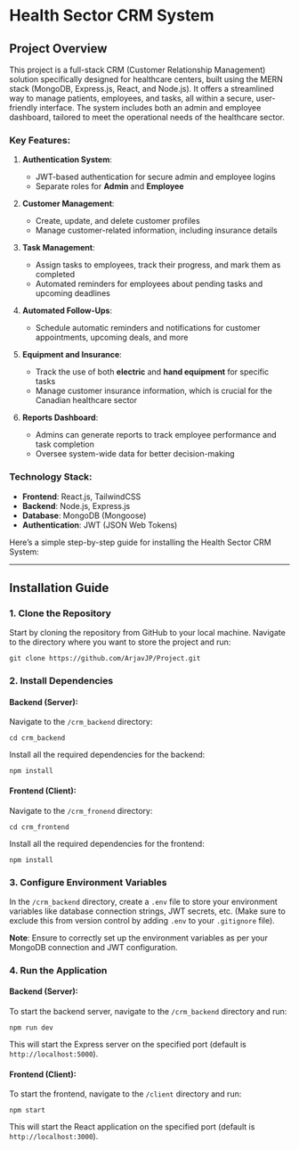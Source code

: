 
# **Health Sector CRM System**

## **Project Overview**
This project is a full-stack CRM (Customer Relationship Management) solution specifically designed for healthcare centers, built using the MERN stack (MongoDB, Express.js, React, and Node.js). It offers a streamlined way to manage patients, employees, and tasks, all within a secure, user-friendly interface. The system includes both an admin and employee dashboard, tailored to meet the operational needs of the healthcare sector.

### **Key Features:**
1. **Authentication System**:
   - JWT-based authentication for secure admin and employee logins
   - Separate roles for **Admin** and **Employee**
  
2. **Customer Management**:
   - Create, update, and delete customer profiles
   - Manage customer-related information, including insurance details

3. **Task Management**:
   - Assign tasks to employees, track their progress, and mark them as completed
   - Automated reminders for employees about pending tasks and upcoming deadlines

4. **Automated Follow-Ups**:
   - Schedule automatic reminders and notifications for customer appointments, upcoming deals, and more

5. **Equipment and Insurance**:
   - Track the use of both **electric** and **hand equipment** for specific tasks
   - Manage customer insurance information, which is crucial for the Canadian healthcare sector

6. **Reports Dashboard**:
   - Admins can generate reports to track employee performance and task completion
   - Oversee system-wide data for better decision-making

### **Technology Stack**:
- **Frontend**: React.js, TailwindCSS
- **Backend**: Node.js, Express.js
- **Database**: MongoDB (Mongoose)
- **Authentication**: JWT (JSON Web Tokens)
  
Here’s a simple step-by-step guide for installing the Health Sector CRM System:

---

## **Installation Guide**

### **1. Clone the Repository**
Start by cloning the repository from GitHub to your local machine. Navigate to the directory where you want to store the project and run:

```
git clone https://github.com/ArjavJP/Project.git
```

### **2. Install Dependencies**

#### Backend (Server):
Navigate to the `/crm_backend` directory:

```
cd crm_backend
```

Install all the required dependencies for the backend:

```
npm install
```

#### Frontend (Client):
Navigate to the `/crm_fronend` directory:

```
cd crm_frontend
```

Install all the required dependencies for the frontend:

```
npm install
```

### **3. Configure Environment Variables**
In the `/crm_backend` directory, create a `.env` file to store your environment variables like database connection strings, JWT secrets, etc. (Make sure to exclude this from version control by adding `.env` to your `.gitignore` file).

**Note**: Ensure to correctly set up the environment variables as per your MongoDB connection and JWT configuration.

### **4. Run the Application**

#### Backend (Server):
To start the backend server, navigate to the `/crm_backend` directory and run:

```
npm run dev
```

This will start the Express server on the specified port (default is `http://localhost:5000`).

#### Frontend (Client):
To start the frontend, navigate to the `/client` directory and run:

```
npm start
```

This will start the React application on the specified port (default is `http://localhost:3000`).


